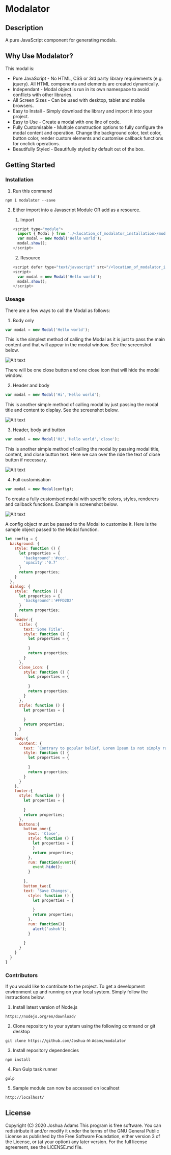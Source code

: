 # Modalator

## Description

A pure JavaScript component for generating modals.

## Why Use Modalator?

This modal is:
- Pure JavaScript - No HTML, CSS or 3rd party library requirements (e.g. jquery). All HTML components and elements are created dynamically.
- Independant - Modal object is run in its own namespace to avoid conflicts with other libraries.
- All Screen Sizes - Can be used with desktop, tablet and mobile browsers.
- Easy to Install - Simply download the library and import it into your project.
- Easy to Use - Create a modal with one line of code.
- Fully Customisable - Multiple construction options to fully configure the modal content and operation. Change the background color, text color, button color, render custom elements and customise callback functions for onclick operations.
- Beautifully Styled - Beautifully styled by default out of the box.

## Getting Started

### Installation

1. Run this command

```
npm i modalator --save
```

2. Either import into a Javascript Module OR add as a resource.

    1. Import

    ```javascript
    <script type="module">
      import { Modal } from './<location_of_modalator_installation>/modalator.js';
      var modal = new Modal('Hello world');
      modal.show();
    </script>
    ```

    2. Resource

    ```javascript
    <script defer type="text/javascript" src="/<location_of_modalator_installation>/modalator.js"></script>
    <script>
      var modal = new Modal('Hello world');
      modal.show();
    </script>
    ```

### Useage

There are a few ways to call the Modal as follows:

1.  Body only

```javascript
var modal = new Modal('Hello world');
```

This is the simplest method of calling the Modal as it is just to pass the main content and that will appear in the modal window. See the screenshot below.
 
![Alt text](/assets/img/screenshot-1.jpg?raw=true "Option 1")

There will be one close button and one close icon that will hide the modal window.

2.  Header and body

```javascript
var modal = new Modal('Hi','Hello world');
```

This is another simple method of calling modal by just passing the modal title and content to display. See the screenshot below.

![Alt text](/assets/img/screenshot-2.jpg?raw=true "Option 2")

3.  Header, body and button

```javascript
var modal = new Modal('Hi','Hello world','close');
```

This is another simple method of calling the modal by passing modal title, content, and close button text. Here we can over the ride the text of close button if necessary. 

![Alt text](/assets/img/screenshot-3.jpg?raw=true "Option 3")

4.  Full customisation

```javascript
var modal = new Modal(config);
```

To create a fully customised modal with specific colors, styles, renderers and callback functions. Example in screenshot below.

![Alt text](/assets/img/screenshot-4.jpg?raw=true "Option 4")

A config object must be passed to the Modal to customise it. Here is the sample object passed to the Modal function.

```javascript
let config = {
  background: {      
    style: function () {
      let properties = {
        'background':'#ccc',
        'opacity':'0.7'
      }
      return properties;
    }      
  },
  dialog: {
    style:  function () {
      let properties = {
        'background':'#FFD2D2'            
      }
      return properties;
    },
    header:{
      title: {
        text:'Some Title',
        style: function () {
          let properties = {
                
          }
          return properties;
        }
      },
      close_icon: {          
        style: function () {
          let properties = {
              
          }
          return properties;
        }
      },    
      style: function () {
        let properties = {
                  
        }
        return properties;
      }
    },
    body:{
      content: {
        text: `Contrary to popular belief, Lorem Ipsum is not simply random text. It has roots in a piece of classical Latin literature from 45 BC, making it over 2000 years old. Richard McClintock, a Latin professor at Hampden-Sydney College in Virginia, looked up one of the more obscure Latin words, consectetur, from a Lorem Ipsum passage, and going through the cites of the word in classical literature`,
        style: function () {
          let properties = {
            
          }
          return properties;            
        }            
      }
    },
    footer:{          
      style: function () {
        let properties = {
          
        }
        return properties;  
      },
      buttons:{
        button_one:{
          text: 'Close',
          style: function () {
            let properties = {                  
            }
            return properties;
          },
          run: function(event){              
            event.hide();              
          }
          
        },
        button_two:{
        text: 'Save Changes',
          style: function () {
            let properties = {
              
            }
            return properties;
          },
          run: function(){
            alert('ashok');
          }
          
        }
      }        
    }
  } 
}
```

### Contributors

If you would like to contribute to the project. To get a development environment up and running on your local system. Simply follow the instructions below.

1. Install latest version of Node.js

```
https://nodejs.org/en/download/
```

2. Clone repository to your system using the following command or git desktop

```
git clone https://github.com/Joshua-W-Adams/modalator
```

3. Install repository dependencies

```
npm install
```

4. Run Gulp task runner

```
gulp
```

5. Sample module can now be accessed on localhost

```
http://localhost/
```

## License
Copyright (C) 2020 Joshua Adams
This program is free software. You can redistribute it and/or modify it under the terms of the GNU General Public License as published by the Free Software Foundation, either version 3 of the License, or (at your option) any later version. For the full license agreement, see the LICENSE.md file.
